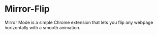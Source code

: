 # Mirror-Flip
Mirror Mode is a simple Chrome extension that lets you flip any webpage horizontally with a smooth animation.
